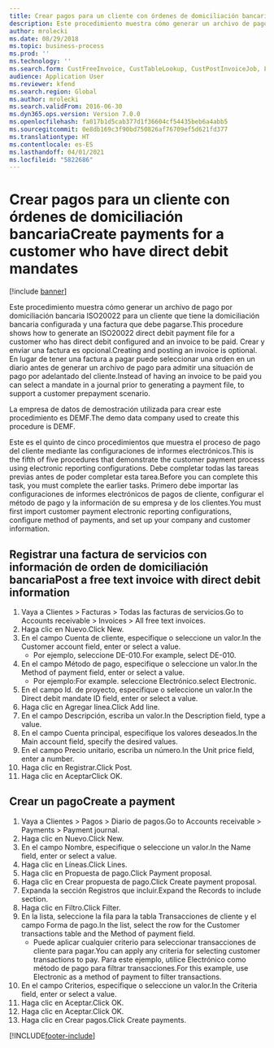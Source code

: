 ```yaml
---
title: Crear pagos para un cliente con órdenes de domiciliación bancaria
description: Este procedimiento muestra cómo generar un archivo de pago por domiciliación bancaria ISO20022 para un cliente que tiene la domiciliación bancaria configurada y una factura que debe pagarse.
author: mrolecki
ms.date: 08/29/2018
ms.topic: business-process
ms.prod: ''
ms.technology: ''
ms.search.form: CustFreeInvoice, CustTableLookup, CustPostInvoiceJob, LedgerJournalTable, LedgerJournalTransCustPaym, SysQueryForm, CustPaymProposalEdit, BankAccountTableLookUp
audience: Application User
ms.reviewer: kfend
ms.search.region: Global
ms.author: mrolecki
ms.search.validFrom: 2016-06-30
ms.dyn365.ops.version: Version 7.0.0
ms.openlocfilehash: fa017b1d5cab377d1f36604cf54435beb6a4abb5
ms.sourcegitcommit: 0e8db169c3f90bd750826af76709ef5d621fd377
ms.translationtype: HT
ms.contentlocale: es-ES
ms.lasthandoff: 04/01/2021
ms.locfileid: "5822686"
---
```

# <a name="create-payments-for-a-customer-who-have-direct-debit-mandates"></a><span data-ttu-id="bd244-103">Crear pagos para un cliente con órdenes de domiciliación bancaria</span><span class="sxs-lookup"><span data-stu-id="bd244-103">Create payments for a customer who have direct debit mandates</span></span>

[!include [banner](../../includes/banner.md)]

<span data-ttu-id="bd244-104">Este procedimiento muestra cómo generar un archivo de pago por domiciliación bancaria ISO20022 para un cliente que tiene la domiciliación bancaria configurada y una factura que debe pagarse.</span><span class="sxs-lookup"><span data-stu-id="bd244-104">This procedure shows how to generate an ISO20022 direct debit payment file for a customer who has direct debit configured and an invoice to be paid.</span></span> <span data-ttu-id="bd244-105">Crear y enviar una factura es opcional.</span><span class="sxs-lookup"><span data-stu-id="bd244-105">Creating and posting an invoice is optional.</span></span> <span data-ttu-id="bd244-106">En lugar de tener una factura a pagar puede seleccionar una orden en un diario antes de generar un archivo de pago para admitir una situación de pago por adelantado del cliente.</span><span class="sxs-lookup"><span data-stu-id="bd244-106">Instead of having an invoice to be paid you can select a mandate in a journal prior to generating a payment file, to support a customer prepayment scenario.</span></span>



<span data-ttu-id="bd244-107">La empresa de datos de demostración utilizada para crear este procedimiento es DEMF.</span><span class="sxs-lookup"><span data-stu-id="bd244-107">The demo data company used to create this procedure is DEMF.</span></span>



<span data-ttu-id="bd244-108">Este es el quinto de cinco procedimientos que muestra el proceso de pago del cliente mediante las configuraciones de informes electrónicos.</span><span class="sxs-lookup"><span data-stu-id="bd244-108">This is the fifth of five procedures that demonstrate the customer payment process using electronic reporting configurations.</span></span> <span data-ttu-id="bd244-109">Debe completar todas las tareas previas antes de poder completar esta tarea.</span><span class="sxs-lookup"><span data-stu-id="bd244-109">Before you can complete this task, you must complete the earlier tasks.</span></span> <span data-ttu-id="bd244-110">Primero debe importar las configuraciones de informes electrónicos de pagos de cliente, configurar el método de pago y la información de su empresa y de los clientes.</span><span class="sxs-lookup"><span data-stu-id="bd244-110">You must first import customer payment electronic reporting configurations, configure method of payments, and set up your company and customer information.</span></span> 


## <a name="post-a-free-text-invoice-with-direct-debit-information"></a><span data-ttu-id="bd244-111">Registrar una factura de servicios con información de orden de domiciliación bancaria</span><span class="sxs-lookup"><span data-stu-id="bd244-111">Post a free text invoice with direct debit information</span></span>
1. <span data-ttu-id="bd244-112">Vaya a Clientes > Facturas > Todas las facturas de servicios.</span><span class="sxs-lookup"><span data-stu-id="bd244-112">Go to Accounts receivable > Invoices > All free text invoices.</span></span>
2. <span data-ttu-id="bd244-113">Haga clic en Nuevo.</span><span class="sxs-lookup"><span data-stu-id="bd244-113">Click New.</span></span>
3. <span data-ttu-id="bd244-114">En el campo Cuenta de cliente, especifique o seleccione un valor.</span><span class="sxs-lookup"><span data-stu-id="bd244-114">In the Customer account field, enter or select a value.</span></span>
    * <span data-ttu-id="bd244-115">Por ejemplo, seleccione DE-010.</span><span class="sxs-lookup"><span data-stu-id="bd244-115">For example, select DE-010.</span></span>  
4. <span data-ttu-id="bd244-116">En el campo Método de pago, especifique o seleccione un valor.</span><span class="sxs-lookup"><span data-stu-id="bd244-116">In the Method of payment field, enter or select a value.</span></span>
    * <span data-ttu-id="bd244-117">Por ejemplo:</span><span class="sxs-lookup"><span data-stu-id="bd244-117">For example.</span></span> <span data-ttu-id="bd244-118">seleccione Electrónico.</span><span class="sxs-lookup"><span data-stu-id="bd244-118">select Electronic.</span></span>  
5. <span data-ttu-id="bd244-119">En el campo Id. de proyecto, especifique o seleccione un valor.</span><span class="sxs-lookup"><span data-stu-id="bd244-119">In the Direct debit mandate ID field, enter or select a value.</span></span>
6. <span data-ttu-id="bd244-120">Haga clic en Agregar línea.</span><span class="sxs-lookup"><span data-stu-id="bd244-120">Click Add line.</span></span>
7. <span data-ttu-id="bd244-121">En el campo Descripción, escriba un valor.</span><span class="sxs-lookup"><span data-stu-id="bd244-121">In the Description field, type a value.</span></span>
8. <span data-ttu-id="bd244-122">En el campo Cuenta principal, especifique los valores deseados.</span><span class="sxs-lookup"><span data-stu-id="bd244-122">In the Main account field, specify the desired values.</span></span>
9. <span data-ttu-id="bd244-123">En el campo Precio unitario, escriba un número.</span><span class="sxs-lookup"><span data-stu-id="bd244-123">In the Unit price field, enter a number.</span></span>
10. <span data-ttu-id="bd244-124">Haga clic en Registrar.</span><span class="sxs-lookup"><span data-stu-id="bd244-124">Click Post.</span></span>
11. <span data-ttu-id="bd244-125">Haga clic en Aceptar</span><span class="sxs-lookup"><span data-stu-id="bd244-125">Click OK.</span></span>

## <a name="create-a-payment"></a><span data-ttu-id="bd244-126">Crear un pago</span><span class="sxs-lookup"><span data-stu-id="bd244-126">Create a payment</span></span>
1. <span data-ttu-id="bd244-127">Vaya a Clientes > Pagos > Diario de pagos.</span><span class="sxs-lookup"><span data-stu-id="bd244-127">Go to Accounts receivable > Payments > Payment journal.</span></span>
2. <span data-ttu-id="bd244-128">Haga clic en Nuevo.</span><span class="sxs-lookup"><span data-stu-id="bd244-128">Click New.</span></span>
3. <span data-ttu-id="bd244-129">En el campo Nombre, especifique o seleccione un valor.</span><span class="sxs-lookup"><span data-stu-id="bd244-129">In the Name field, enter or select a value.</span></span>
4. <span data-ttu-id="bd244-130">Haga clic en Líneas.</span><span class="sxs-lookup"><span data-stu-id="bd244-130">Click Lines.</span></span>
5. <span data-ttu-id="bd244-131">Haga clic en Propuesta de pago.</span><span class="sxs-lookup"><span data-stu-id="bd244-131">Click Payment proposal.</span></span>
6. <span data-ttu-id="bd244-132">Haga clic en Crear propuesta de pago.</span><span class="sxs-lookup"><span data-stu-id="bd244-132">Click Create payment proposal.</span></span>
7. <span data-ttu-id="bd244-133">Expanda la sección Registros que incluir.</span><span class="sxs-lookup"><span data-stu-id="bd244-133">Expand the Records to include section.</span></span>
8. <span data-ttu-id="bd244-134">Haga clic en Filtro.</span><span class="sxs-lookup"><span data-stu-id="bd244-134">Click Filter.</span></span>
9. <span data-ttu-id="bd244-135">En la lista, seleccione la fila para la tabla Transacciones de cliente y el campo Forma de pago.</span><span class="sxs-lookup"><span data-stu-id="bd244-135">In the list, select the row for the Customer transactions table and the Method of payment field.</span></span>
    * <span data-ttu-id="bd244-136">Puede aplicar cualquier criterio para seleccionar transacciones de cliente para pagar.</span><span class="sxs-lookup"><span data-stu-id="bd244-136">You can apply any criteria for selecting customer transactions to pay.</span></span> <span data-ttu-id="bd244-137">Para este ejemplo, utilice Electrónico como método de pago para filtrar transacciones.</span><span class="sxs-lookup"><span data-stu-id="bd244-137">For this example, use Electronic as a method of payment to filter transactions.</span></span>  
10. <span data-ttu-id="bd244-138">En el campo Criterios, especifique o seleccione un valor.</span><span class="sxs-lookup"><span data-stu-id="bd244-138">In the Criteria field, enter or select a value.</span></span>
11. <span data-ttu-id="bd244-139">Haga clic en Aceptar.</span><span class="sxs-lookup"><span data-stu-id="bd244-139">Click OK.</span></span>
12. <span data-ttu-id="bd244-140">Haga clic en Aceptar.</span><span class="sxs-lookup"><span data-stu-id="bd244-140">Click OK.</span></span>
13. <span data-ttu-id="bd244-141">Haga clic en Crear pagos.</span><span class="sxs-lookup"><span data-stu-id="bd244-141">Click Create payments.</span></span>


[!INCLUDE[footer-include](../../../includes/footer-banner.md)]